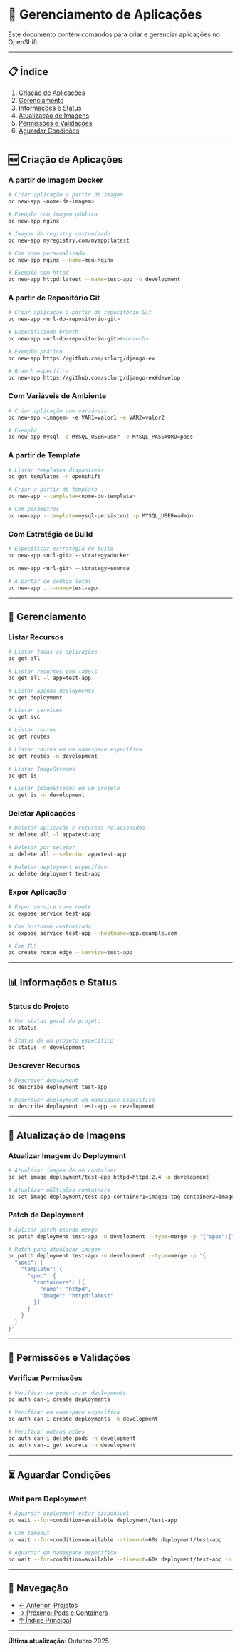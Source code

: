 # 🚀 Gerenciamento de Aplicações

Este documento contém comandos para criar e gerenciar aplicações no OpenShift.

---

## 📋 Índice

1. [Criação de Aplicações](#criação-de-aplicações)
2. [Gerenciamento](#gerenciamento)
3. [Informações e Status](#informações-e-status)
4. [Atualização de Imagens](#atualização-de-imagens)
5. [Permissões e Validações](#permissões-e-validações)
6. [Aguardar Condições](#aguardar-condições)

---

## 🆕 Criação de Aplicações

### A partir de Imagem Docker
```bash ignore
# Criar aplicação a partir de imagem
oc new-app <nome-da-imagem>
```

```bash ignore
# Exemplo com imagem pública
oc new-app nginx
```

```bash ignore
# Imagem de registry customizado
oc new-app myregistry.com/myapp:latest
```

```bash ignore
# Com nome personalizado
oc new-app nginx --name=meu-nginx
```

```bash
# Exemplo com httpd
oc new-app httpd:latest --name=test-app -n development
```

### A partir de Repositório Git
```bash ignore
# Criar aplicação a partir de repositório Git
oc new-app <url-do-repositorio-git>
```

```bash ignore
# Especificando branch
oc new-app <url-do-repositorio-git>#<branch>
```

```bash ignore
# Exemplo prático
oc new-app https://github.com/sclorg/django-ex
```

```bash ignore
# Branch específica
oc new-app https://github.com/sclorg/django-ex#develop
```

### Com Variáveis de Ambiente
```bash ignore
# Criar aplicação com variáveis
oc new-app <imagem> -e VAR1=valor1 -e VAR2=valor2
```

```bash ignore
# Exemplo
oc new-app mysql -e MYSQL_USER=user -e MYSQL_PASSWORD=pass
```

### A partir de Template
```bash
# Listar templates disponíveis
oc get templates -n openshift
```

```bash ignore
# Criar a partir de template
oc new-app --template=<nome-do-template>
```

```bash
# Com parâmetros
oc new-app --template=mysql-persistent -p MYSQL_USER=admin
```

### Com Estratégia de Build
```bash ignore
# Especificar estratégia de build
oc new-app <url-git> --strategy=docker
```
```bash  ignore
oc new-app <url-git> --strategy=source
```

```bash ignore
# A partir de código local
oc new-app . --name=test-app
```

---

## 🔧 Gerenciamento

### Listar Recursos
```bash
# Listar todas as aplicações
oc get all
```

```bash
# Listar recursos com labels
oc get all -l app=test-app
```

```bash
# Listar apenas deployments
oc get deployment
```

```bash
# Listar services
oc get svc
```

```bash
# Listar routes
oc get routes
```

```bash
# Listar routes em um namespace específico
oc get routes -n development
```

```bash
# Listar ImageStreams
oc get is
```

```bash
# Listar ImageStreams em um projeto
oc get is -n development
```

### Deletar Aplicações
```bash ignore
# Deletar aplicação e recursos relacionados
oc delete all -l app=test-app
```

```bash ignore
# Deletar por seletor
oc delete all --selector app=test-app
```

```bash ignore
# Deletar deployment específico
oc delete deployment test-app
```

### Expor Aplicação
```bash ignore
# Expor service como route
oc expose service test-app
```

```bash ignore
# Com hostname customizado
oc expose service test-app --hostname=app.example.com
```

```bash
# Com TLS
oc create route edge --service=test-app
```

---

## 📊 Informações e Status

### Status do Projeto
```bash
# Ver status geral do projeto
oc status
```

```bash
# Status de um projeto específico
oc status -n development
```

### Descrever Recursos
```bash
# Descrever deployment
oc describe deployment test-app
```

```bash
# Descrever deployment em namespace específico
oc describe deployment test-app -n development
```

---

## 🔄 Atualização de Imagens

### Atualizar Imagem do Deployment
```bash
# Atualizar imagem de um container
oc set image deployment/test-app httpd=httpd:2.4 -n development
```

```bash ignore
# Atualizar múltiplos containers
oc set image deployment/test-app container1=image1:tag container2=image2:tag
```

### Patch de Deployment
```bash
# Aplicar patch usando merge
oc patch deployment test-app -n development --type=merge -p '{"spec":{"replicas":3}}'
```

```bash
# Patch para atualizar imagem
oc patch deployment test-app -n development --type=merge -p '{
  "spec": {
    "template": {
      "spec": {
        "containers": [{
          "name": "httpd",
          "image": "httpd:latest"
        }]
      }
    }
  }
}'
```

---

## 🔐 Permissões e Validações

### Verificar Permissões
```bash
# Verificar se pode criar deployments
oc auth can-i create deployments
```

```bash
# Verificar em namespace específico
oc auth can-i create deployments -n development
```

```bash
# Verificar outras ações
oc auth can-i delete pods -n development
oc auth can-i get secrets -n development
```

---

## ⏳ Aguardar Condições

### Wait para Deployment
```bash
# Aguardar deployment estar disponível
oc wait --for=condition=available deployment/test-app
```

```bash
# Com timeout
oc wait --for=condition=available --timeout=60s deployment/test-app
```

```bash
# Aguardar em namespace específico
oc wait --for=condition=available --timeout=60s deployment/test-app -n development
```
---

## 📖 Navegação

- [← Anterior: Projetos](02-projetos.md)
- [→ Próximo: Pods e Containers](04-pods-containers.md)
- [↑ Índice Principal](README.md)

---

**Última atualização**: Outubro 2025
